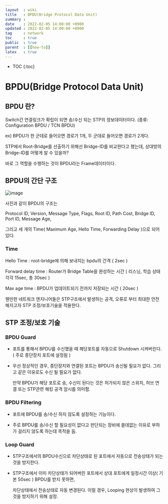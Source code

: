 ```yaml
---
layout  : wiki
title   : BPDU(Bridge Protocol Data Unit)
summary :
date    : 2022-02-05 14:00:00 +0900
updated : 2022-02-05 14:00:00 +0900
tag     : network
toc     : true
public  : true
parent  : [[how-to]]
latex   : true
---
```

* TOC
{:toc}

# BPDU(Bridge Protocol Data Unit)

## BPDU 란?
Switch간 연결링크가 확립이 되면 송/수신 되는 STP의 정보데이터이다. (종류: Configuration BPDU / TCN BPDU)

ex) BPDU가 한 군데로 들어오면 경로가 1개, 두 군데로 들어오면 경로가 2개다.

STP에서 Root-Bridge를 선출하기 위해선 Bridge-ID를 비교한다고 했는데, 상대방의 Bridge-ID를 어떻게 알 수 있을까?

바로 그 역할을 수행하는 것이 BPDU라는 Frame데이터이다.

## BPDU의 간단 구조

![image](https://user-images.githubusercontent.com/60500649/152643679-4ff0c964-60d7-480e-81df-afc7d6fe000d.png)

사진과 같이 BPDU의 구조는

Protocol ID, Version, Message Type, Flags, Root ID, Path Cost, Bridge ID, Port ID, Message Age,

그리고 세 개의 Time( Maximum Age, Hello Time, Forwarding Delay )으로 되어있다.

### Time

Hello Time : root-bridge에 의해 보내지는 bpdu의 간격 ( 2sec )

Forward delay time : Router가 Bridge Table을 완성하는 시간 ( 리스닝, 학습 상태 각각 15sec, 총 30sec )

Max age time : BPDU가 업데이트되기 전까지 저장되는 시간 ( 20sec )

웬만한 네트워크 엔지니어들은 STP구조에서 발생하는 공격, 오류로 부터 최대한 안전해지고자 STP 조정/보호기술을 적용한다.

## STP 조정/보호 기술
### BPDU Guard

- 포트를 통해서 BPDU를 수신했을 때 해당포트를 자동으로 Shutdown 시켜버린다. ( 주로 종단장치 포트에 설정됨 )

* 우선 정상적인 경우, 종단장치와 연결된 포트는 BPDU가 송신될 필요가 없다. 그리고 같은 이유로도 수신 될 필요가 없다.

  만약 BPDU가 해당 포트로 송, 수신이 된다는 것은 허가되지 않은 스위치, 허브 연결 또는 STP관련 해킹 공격 암시를 의미함.

### BPDU Filtering

- 포트에 BPDU를 송/수신 하지 않도록 설정하는 기능이다.

* 주로 BPDU를 송/수신 할 필요성이 없다고 판단되는 장비에 쓸데없는 이유로 부하가 걸리지 않도록 하는데 목적을 둠.

### Loop Guard

- STP구조에서의 BPDU수신으로 차단상태로 된 포트에서 자동으로 전송상태가 되는 것을 방지한다.

* STP구조에서 이미 차단상태가 되어버린 포트에서 상대 포트에게 일정시간 이상( 기본 50sec ) BPDU를 받지 못하면,

  차단상태에서 전송상태로 자동 변경된다. 이럴 경우, Looping 현상이 발생하여 그 것을 방지하기 위해 설정.

